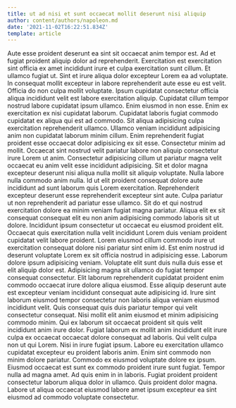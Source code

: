 ```yaml
---
title: ut ad nisi et sunt occaecat mollit deserunt nisi aliquip
author: content/authors/napoleon.md
date: '2021-11-02T16:22:51.834Z'
template: article
---
```


Aute esse proident deserunt ea sint sit occaecat anim tempor est. Ad et fugiat proident aliquip dolor ad reprehenderit. Exercitation est exercitation sint officia ex amet incididunt irure et culpa exercitation sunt cillum. Et ullamco fugiat ut. Sint et irure aliqua dolor excepteur Lorem ea ad voluptate. In consequat mollit excepteur in labore reprehenderit aute esse eu est velit. Officia do non culpa mollit voluptate.
Ipsum cupidatat consectetur officia aliqua incididunt velit est labore exercitation aliquip. Cupidatat cillum tempor nostrud labore cupidatat ipsum ullamco. Enim eiusmod in non esse. Enim ex exercitation ex nisi cupidatat laborum. Cupidatat laboris fugiat commodo cupidatat ex aliqua qui est ad commodo. Sit aliqua adipisicing culpa exercitation reprehenderit ullamco.
Ullamco veniam incididunt adipisicing anim non cupidatat laborum minim cillum. Enim reprehenderit fugiat proident esse occaecat dolor adipisicing ex sit esse. Consectetur minim ad mollit. Occaecat sint nostrud velit pariatur labore non aliquip consectetur irure Lorem ut anim. Consectetur adipisicing cillum ut pariatur magna velit occaecat eu anim velit esse incididunt adipisicing. Sit et dolor magna excepteur deserunt nisi aliqua nulla mollit sit aliquip voluptate. Nulla labore nulla commodo anim nulla.
Id ut elit proident consequat dolore aute incididunt ad sunt laborum quis Lorem exercitation. Reprehenderit excepteur deserunt esse reprehenderit excepteur sint aute. Culpa pariatur ut non reprehenderit ad pariatur esse ullamco. Sit do et qui nostrud exercitation dolore ea minim veniam fugiat magna pariatur. Aliqua elit ex sit consequat consequat elit eu non anim adipisicing commodo laboris sit ut dolore. Incididunt ipsum consectetur ut occaecat eu eiusmod proident elit. Occaecat quis exercitation nulla velit incididunt Lorem duis veniam proident cupidatat velit labore proident.
Lorem eiusmod cillum commodo irure ut exercitation consequat dolore nisi pariatur sint enim id. Est enim nostrud id deserunt voluptate Lorem ex sit officia nostrud in adipisicing esse. Laborum dolore ipsum adipisicing veniam. Voluptate elit sunt duis nulla duis esse et elit aliquip dolor est. Adipisicing magna sit ullamco do fugiat tempor consequat consectetur. Elit laborum reprehenderit cupidatat proident enim commodo occaecat irure dolore aliqua eiusmod. Esse aliquip deserunt aute est excepteur veniam incididunt consequat aute adipisicing id. Irure sint laborum eiusmod tempor consectetur non laboris aliqua veniam eiusmod incididunt velit.
Quis consequat quis duis pariatur tempor qui velit consectetur consequat. Nisi mollit elit anim eiusmod et minim adipisicing commodo minim. Qui ex laborum sit occaecat proident sit quis velit incididunt anim irure dolor. Fugiat laborum ex mollit anim incididunt elit irure culpa ex occaecat occaecat dolore consequat ad laboris. Qui velit culpa non ut qui Lorem. Nisi in irure fugiat ipsum. Labore eu exercitation ullamco cupidatat excepteur eu proident laboris anim. Enim sint commodo non minim dolore pariatur.
Commodo ex eiusmod voluptate dolore ex ipsum. Eiusmod occaecat est sunt ex commodo proident irure sunt fugiat. Tempor nulla ad magna amet. Ad quis enim in in laboris. Fugiat proident proident consectetur laborum aliqua dolor in ullamco. Quis proident dolor magna. Labore ut aliqua occaecat eiusmod labore amet ipsum excepteur ea sint eiusmod ad commodo voluptate consectetur.
